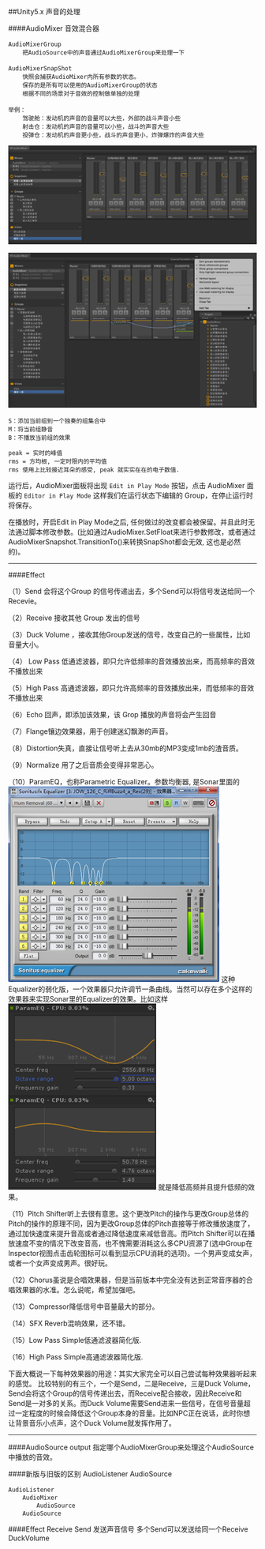 ##Unity5.x 声音的处理

####AudioMixer 音效混合器

    AudioMixerGroup
        把AudioSource中的声音通过AudioMixerGroup来处理一下

    AudioMixerSnapShot
        快照会捕获AudioMixer内所有参数的状态。
        保存的是所有可以使用的AudioMixerGroup的状态
        根据不同的场景对于音效的控制做单独的处理

    举例：
        驾驶舱：发动机的声音的音量可以大些，外部的战斗声音小些
        射击仓：发动机的声音的音量可以小些，战斗的声音大些
        投弹仓：发动机的声音更小些，战斗的声音更小，炸弹爆炸的声音大些
        
        
        
![](/assets/AudioMixer01.png)


![](/assets/AudioMixer02.png)

```
S：添加当前组到一个独奏的组集合中
M：将当前组静音
B：不播放当前组的效果
```
```
peak = 实时的峰值
rms = 方均根, 一定时限内的平均值
rms 使用上比较接近耳朵的感受, peak 就实实在在的电子数值.
```

运行后，AudioMixer面板将出现 `Edit in Play Mode` 按钮，点击 AudioMixer 面板的 `Editor in Play Mode` 这样我们在运行状态下编辑的 Group，在停止运行时将保存。

在播放时，开启Edit in Play Mode之后, 任何做过的改变都会被保留。并且此时无法通过脚本修改参数。(比如通过AudioMixer.SetFloat来进行参数修改，或者通过AudioMixerSnapshot.TransitionTo()来转换SnapShot都会无效, 这也是必然的)。


---

####Effect

（1）Send 会将这个Group 的信号传递出去，多个Send可以将信号发送给同一个Recevie。 

（2）Receive 接收其他 Group 发出的信号

（3）Duck Volume ，接收其他Group发送的信号，改变自己的一些属性，比如音量大小。

（4） Low Pass 低通滤波器，即只允许低频率的音效播放出来，而高频率的音效不播放出来

（5）High Pass 高通滤波器，即只允许高频率的音效播放出来，而低频率的音效不播放出来 

（6）Echo 回声，即添加该效果，该 Grop 播放的声音将会产生回音 

（7）Flange镶边效果器，用于创建迷幻飘渺的声音。

（8）Distortion失真，直接让信号听上去从30mb的MP3变成1mb的渣音质。

（9）Normalize 用了之后音质会变得非常恶心。

（10）ParamEQ，也称Parametric Equalizer。参数均衡器, 是Sonar里面的
![](/assets/AudioMixer03.png)
这种Equalizer的弱化版，一个效果器只允许调节一条曲线。当然可以存在多个这样的效果器来实现Sonar里的Equalizer的效果。比如这样
![](/assets/AudioMixer04.png)
就是降低高频并且提升低频的效果。

（11）Pitch Shifter听上去很有意思。这个更改Pitch的操作与更改Group总体的Pitch的操作的原理不同，因为更改Group总体的Pitch直接等于修改播放速度了，通过加快速度来提升音高或者通过降低速度来减低音高。而Pitch Shifter可以在播放速度不变的情况下改变音高，也不愧需要消耗这么多CPU资源了(选中Group在Inspector视图点击齿轮图标可以看到显示CPU消耗的选项)。一个男声变成女声，或者一个女声变成男声。很好玩。

（12）Chorus虽说是合唱效果器，但是当前版本中完全没有达到正常音序器的合唱效果器的水准。怎么说呢，希望加强吧。

（13）Compressor降低信号中音量最大的部分。

（14）SFX Reverb混响效果，还不错。

（15）Low Pass Simple低通滤波器简化版.

（16）High Pass Simple高通滤波器简化版.

下面大概说一下每种效果器的用途：其实大家完全可以自己尝试每种效果器听起来的感觉。
比较特别的有三个，一个是Send，二是Receive，三是Duck Volume，
Send会将这个Group的信号传递出去，而Receive配合接收，因此Receive和Send是一对多的关系。而Duck Volume需要Send进来一些信号，在信号音量超过一定程度的时候会降低这个Group本身的音量。比如NPC正在说话，此时你想让背景音乐小点声，这个Duck Volume就发挥作用了。

---

####AudioSource
        output
            指定哪个AudioMixerGroup来处理这个AudioSource中播放的音效。

####新版与旧版的区别
    AudioListener
        AudioSource

    AudioListener
        AudioMixer
            AudioSource
        AudioSource

####Effect
    Receive
    Send
        发送声音信号
        多个Send可以发送给同一个Receive
    DuckVolume